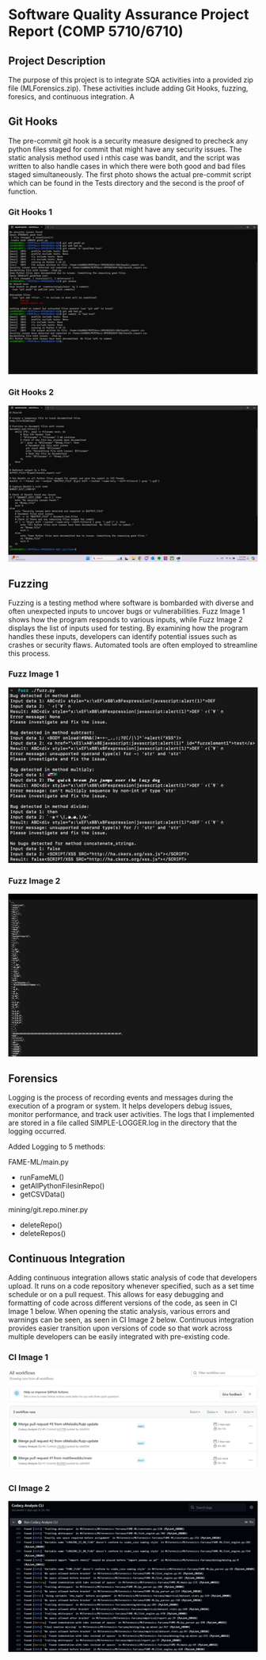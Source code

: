 # Software Quality Assurance Project Report (COMP 5710/6710) 

## Project Description

The purpose of this project is to integrate SQA activities into a provided zip file (MLForensics.zip). These activities include adding Git Hooks, fuzzing, foresics, and continuous integration. A

## Git Hooks

The pre-commit git hook is a security measure designed to precheck any python files staged for commit that might have any security issues. The static analysis method used i nthis case was bandit, and the script was written to also handle cases in which there were both good and bad files staged simultaneously. The first photo shows the actual pre-commit script which can be found in the Tests directory and the second is the proof of function.

### Git Hooks 1
![image](/images/SQA_1.png?raw=true "SQA 1")

### Git Hooks 2
![image](/images/SQA_2.png?raw=true "SQA 2")

## Fuzzing

Fuzzing is a testing method where software is bombarded with diverse and often unexpected inputs to uncover bugs or vulnerabilities. Fuzz Image 1 shows how the program responds to various inputs, while Fuzz Image 2 displays the list of inputs used for testing. By examining how the program handles these inputs, developers can identify potential issues such as crashes or security flaws. Automated tools are often employed to streamline this process.

### Fuzz Image 1
![image](/images/FUZZ_1.png?raw=true "Fuzz 1")

### Fuzz Image 2
![image](/images/FUZZ_2.png?raw=true "Fuzz 2")

## Forensics

Logging is the process of recording events and messages during the execution of a program or system. It helps developers debug issues, monitor performance, and track user activities. The logs that I implemented are stored in a file called SIMPLE-LOGGER.log in the directory that the logging occurred.

Added Logging to 5 methods:

FAME-ML/main.py
- runFameML()
- getAllPythonFilesinRepo()
- getCSVData()

mining/git.repo.miner.py
- deleteRepo()
- deleteRepos()



## Continuous Integration

Adding continuous integration allows static analysis of code that developers upload. It runs on a code repository whenever specified, such as a set time schedule or on a pull request. This allows for easy debugging and formatting of code across different versions of the code, as seen in CI Image 1 below. When opening the static analysis, various errors and warnings can be seen, as seen in CI Image 2 below. Continuous integration provides easier transition upon versions of code so that work across multiple developers can be easily integrated with pre-existing code.

### CI Image 1
![image](/images/CI_1.JPG?raw=true "CI 1")

### CI Image 2
![image](/images/CI_2.JPG?raw=true "CI 2")

